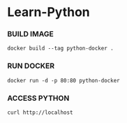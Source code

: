 # Learn-Python

### BUILD IMAGE
```
docker build --tag python-docker .
```
### RUN DOCKER
```
docker run -d -p 80:80 python-docker
```
### ACCESS PYTHON
```
curl http://localhost
```